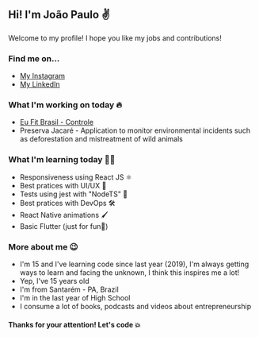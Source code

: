 ## Hi! I'm João Paulo ✌
Welcome to my profile! I hope you like my jobs and contributions!

### Find me on...
- <a href="https://instagram.com/jps_joao_p">My Instagram</a>
- <a href="https://www.linkedin.com/in/jo%C3%A3o-paulo-7b3433199/">My LinkedIn</a>

### What I'm working on today 🔥
- <a href="https://play.google.com/store/apps/details?id=com.eufitbrasil.eufitbrasilcontrol">Eu Fit Brasil - Controle</a>
- Preserva Jacaré - Application to monitor environmental incidents such as deforestation and mistreatment of wild animals
  

### What I'm learning today 👨‍💻
- Responsiveness using React JS ⚛
- Best pratices with UI/UX 📲
- Tests using jest with "NodeTS" 🧪
- Best pratices with DevOps 🛠
- React Native animations 🖌
- Basic Flutter (just for fun🌟)

### More about me 😉
- I'm 15 and I've learning code since last year (2019), I'm always getting ways to learn and facing the unknown, I think this inspires me a lot!
- Yep, I've 15 years old
- I'm from Santarém - PA, Brazil
- I'm in the last year of High School
- I consume a lot of books, podcasts and videos about entrepreneurship

#### Thanks for your attention! Let's code 💥
